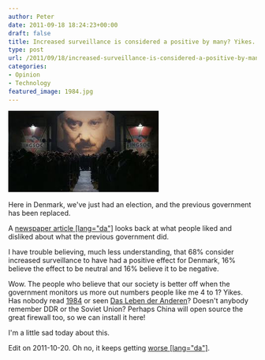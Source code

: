 ```yaml
---
author: Peter
date: 2011-09-18 18:24:23+00:00
draft: false
title: Increased surveillance is considered a positive by many? Yikes...
type: post
url: /2011/09/18/increased-surveillance-is-considered-a-positive-by-many-yikes/
categories:
- Opinion
- Technology
featured_image: 1984.jpg
---
```


![](1984.jpg)

Here in Denmark, we've just had an election, and the previous government has been replaced.

A [newspaper article [lang="da"]](http://sondagsavisen.dk/2011/37/her-er-danskernes-dom-over-vk.aspx) looks back at what people liked and disliked about what the previous government did.

I have trouble believing, much less understanding, that 68% consider increased surveillance to have had a positive effect for Denmark, 16% believe the effect to be neutral and 16% believe it to be negative.

Wow. The people who believe that our society is better off when the government monitors us more out numbers people like me 4 to 1? Yikes. Has nobody read [1984](http://gutenberg.net.au/ebooks01/0100021.txt) or seen [Das Leben der Anderen](http://www.imdb.com/title/tt0405094/synopsis)? Doesn't anybody remember DDR or the Soviet Union? Perhaps China will open source the great firewall too, so we can install it here!

I'm a little sad today about this.

Edit on 2011-10-20. Oh no, it keeps getting [worse [lang="da"]](http://politiken.dk/indland/ECE1426363/vi-elsker-overvaagning---pet-jubler/).

